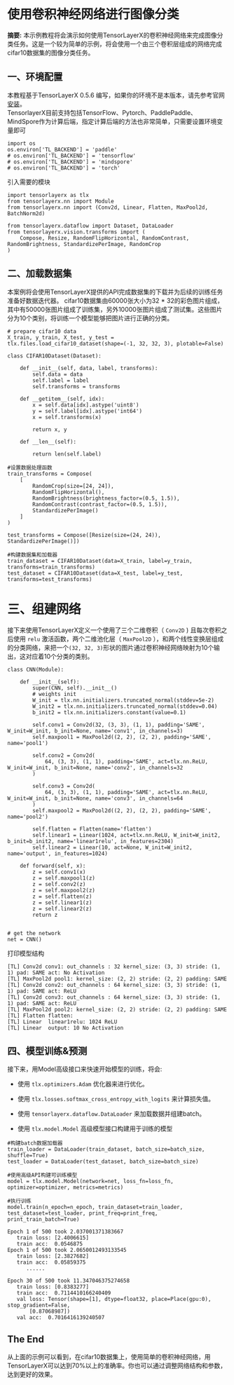 # 使用卷积神经网络进行图像分类
**摘要:** 本示例教程将会演示如何使用TensorLayerX的卷积神经网络来完成图像分类任务。这是一个较为简单的示例，将会使用一个由三个卷积层组成的网络完成cifar10数据集的图像分类任务。

## 一、环境配置
本教程基于TensorLayerX 0.5.6 编写，如果你的环境不是本版本，请先参考官网[安装](https://tensorlayerx.readthedocs.io/en/latest/user/installation.html)。  
TensorlayerX目前支持包括TensorFlow、Pytorch、PaddlePaddle、MindSpore作为计算后端，指定计算后端的方法也非常简单，只需要设置环境变量即可
```{.python}
import os
os.environ['TL_BACKEND'] = 'paddle'
# os.environ['TL_BACKEND'] = 'tensorflow'
# os.environ['TL_BACKEND'] = 'mindspore'
# os.environ['TL_BACKEND'] = 'torch'
```

引入需要的模块
```{.python}
import tensorlayerx as tlx
from tensorlayerx.nn import Module
from tensorlayerx.nn import (Conv2d, Linear, Flatten, MaxPool2d, BatchNorm2d)

from tensorlayerx.dataflow import Dataset, DataLoader
from tensorlayerx.vision.transforms import (
    Compose, Resize, RandomFlipHorizontal, RandomContrast, RandomBrightness, StandardizePerImage, RandomCrop
)
```
## 二、加载数据集
本案例将会使用TensorLayerX提供的API完成数据集的下载并为后续的训练任务准备好数据迭代器。 
cifar10数据集由60000张大小为32 * 32的彩色图片组成，其中有50000张图片组成了训练集，另外10000张图片组成了测试集。这些图片分为10个类别，将训练一个模型能够把图片进行正确的分类。

```{.python}
# prepare cifar10 data
X_train, y_train, X_test, y_test = tlx.files.load_cifar10_dataset(shape=(-1, 32, 32, 3), plotable=False)

class CIFAR10Dataset(Dataset):

    def __init__(self, data, label, transforms):
        self.data = data
        self.label = label
        self.transforms = transforms

    def __getitem__(self, idx):
        x = self.data[idx].astype('uint8')
        y = self.label[idx].astype('int64')
        x = self.transforms(x)

        return x, y

    def __len__(self):

        return len(self.label)

#设置数据处理函数
train_transforms = Compose(
    [
        RandomCrop(size=[24, 24]),
        RandomFlipHorizontal(),
        RandomBrightness(brightness_factor=(0.5, 1.5)),
        RandomContrast(contrast_factor=(0.5, 1.5)),
        StandardizePerImage()
    ]
)

test_transforms = Compose([Resize(size=(24, 24)), StandardizePerImage()])

#构建数据集和加载器
train_dataset = CIFAR10Dataset(data=X_train, label=y_train, transforms=train_transforms)
test_dataset = CIFAR10Dataset(data=X_test, label=y_test, transforms=test_transforms)

```

# 三、组建网络
接下来使用TensorLayerX定义一个使用了三个二维卷积（ `Conv2D` ) 且每次卷积之后使用 `relu` 激活函数，两个二维池化层（ `MaxPool2D` ），和两个线性变换层组成的分类网络，来把一个`(32, 32, 3)`形状的图片通过卷积神经网络映射为10个输出，这对应着10个分类的类别。

```{.python}
class CNN(Module):

    def __init__(self):
        super(CNN, self).__init__()
        # weights init
        W_init = tlx.nn.initializers.truncated_normal(stddev=5e-2)
        W_init2 = tlx.nn.initializers.truncated_normal(stddev=0.04)
        b_init2 = tlx.nn.initializers.constant(value=0.1)

        self.conv1 = Conv2d(32, (3, 3), (1, 1), padding='SAME', W_init=W_init, b_init=None, name='conv1', in_channels=3)
        self.maxpool1 = MaxPool2d((2, 2), (2, 2), padding='SAME', name='pool1')

        self.conv2 = Conv2d(
            64, (3, 3), (1, 1), padding='SAME', act=tlx.nn.ReLU, W_init=W_init, b_init=None, name='conv2', in_channels=32
        )

        self.conv3 = Conv2d(
            64, (3, 3), (1, 1), padding='SAME', act=tlx.nn.ReLU, W_init=W_init, b_init=None, name='conv3', in_channels=64
        )
        self.maxpool2 = MaxPool2d((2, 2), (2, 2), padding='SAME', name='pool2')

        self.flatten = Flatten(name='flatten')
        self.linear1 = Linear(1024, act=tlx.nn.ReLU, W_init=W_init2, b_init=b_init2, name='linear1relu', in_features=2304)
        self.linear2 = Linear(10, act=None, W_init=W_init2, name='output', in_features=1024)

    def forward(self, x):
        z = self.conv1(x)
        z = self.maxpool1(z)
        z = self.conv2(z)
        z = self.maxpool2(z)
        z = self.flatten(z)
        z = self.linear1(z)
        z = self.linear2(z)
        return z


# get the network
net = CNN()
```

打印模型结构
```
[TL] Conv2d conv1: out_channels : 32 kernel_size: (3, 3) stride: (1, 1) pad: SAME act: No Activation
[TL] MaxPool2d pool1: kernel_size: (2, 2) stride: (2, 2) padding: SAME
[TL] Conv2d conv2: out_channels : 64 kernel_size: (3, 3) stride: (1, 1) pad: SAME act: ReLU
[TL] Conv2d conv3: out_channels : 64 kernel_size: (3, 3) stride: (1, 1) pad: SAME act: ReLU
[TL] MaxPool2d pool2: kernel_size: (2, 2) stride: (2, 2) padding: SAME
[TL] Flatten flatten:
[TL] Linear  linear1relu: 1024 ReLU
[TL] Linear  output: 10 No Activation
```

## 四、模型训练&预测  
接下来，用Model高级接口来快速开始模型的训练，将会:

* 使用 `tlx.optimizers.Adam` 优化器来进行优化。

* 使用 `tlx.losses.softmax_cross_entropy_with_logits` 来计算损失值。

* 使用 `tensorlayerx.dataflow.DataLoader` 来加载数据并组建batch。

* 使用 `tlx.model.Model` 高级模型接口构建用于训练的模型

```
#构建batch数据加载器
train_loader = DataLoader(train_dataset, batch_size=batch_size, shuffle=True)
test_loader = DataLoader(test_dataset, batch_size=batch_size)

#使用高级API构建可训练模型
model = tlx.model.Model(network=net, loss_fn=loss_fn, optimizer=optimizer, metrics=metrics)

#执行训练
model.train(n_epoch=n_epoch, train_dataset=train_loader, test_dataset=test_loader, print_freq=print_freq, print_train_batch=True)
```

```
Epoch 1 of 500 took 2.037001371383667
   train loss: [2.4006615]
   train acc:  0.0546875
Epoch 1 of 500 took 2.0650012493133545
   train loss: [2.3827682]
   train acc:  0.05859375
      ......

Epoch 30 of 500 took 11.347046375274658
   train loss: [0.8383277]
   train acc:  0.7114410166240409
   val loss: Tensor(shape=[1], dtype=float32, place=Place(gpu:0), stop_gradient=False,
       [0.87068987])
   val acc:  0.7016416139240507
```

## The End
从上面的示例可以看到，在cifar10数据集上，使用简单的卷积神经网络，用TensorLayerX可以达到70%以上的准确率。你也可以通过调整网络结构和参数，达到更好的效果。